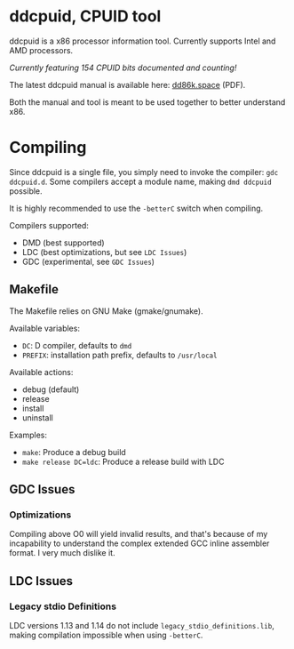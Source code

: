# ddcpuid, CPUID tool

ddcpuid is a x86 processor information tool. Currently supports Intel and AMD
processors.

_Currently featuring 154 CPUID bits documented and counting!_

The latest ddcpuid manual is available here:
[dd86k.space](https://dd86k.space/docs/ddcpuid-manual.pdf) (PDF).

Both the manual and tool is meant to be used together to better understand x86.

# Compiling

Since ddcpuid is a single file, you simply need to invoke the compiler:
`gdc ddcpuid.d`. Some compilers accept a module name, making
`dmd ddcpuid` possible.

It is highly recommended to use the `-betterC` switch when compiling.

Compilers supported:
- DMD (best supported)
- LDC (best optimizations, but see `LDC Issues`)
- GDC (experimental, see `GDC Issues`)

## Makefile

The Makefile relies on GNU Make (gmake/gnumake).

Available variables:
- `DC`: D compiler, defaults to `dmd`
- `PREFIX`: installation path prefix, defaults to `/usr/local`

Available actions:
- debug (default)
- release
- install
- uninstall

Examples:
- `make`: Produce a debug build
- `make release DC=ldc`: Produce a release build with LDC

## GDC Issues

### Optimizations

Compiling above O0 will yield invalid results, and that's because of my
incapability to understand the complex extended GCC inline assembler
format. I very much dislike it.

## LDC Issues

### Legacy stdio Definitions

LDC versions 1.13 and 1.14 do not include `legacy_stdio_definitions.lib`,
making compilation impossible when using `-betterC`.